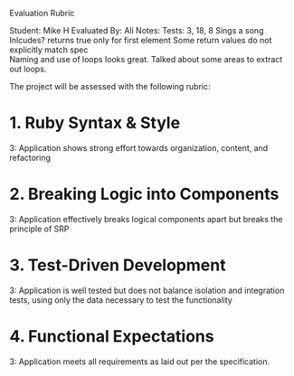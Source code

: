 Evaluation Rubric

Student: Mike H
Evaluated By: Ali
Notes:
Tests: 3, 18, 8 Sings a song
Inlcudes? returns true only for first element
Some return values do not explicitly match spec  
Naming and use of loops looks great.
Talked about some areas to extract out loops.

The project will be assessed with the following rubric:

# 1. Ruby Syntax & Style

3: Application shows strong effort towards organization, content, and refactoring

# 2. Breaking Logic into Components

3: Application effectively breaks logical components apart but breaks the principle of SRP

# 3. Test-Driven Development

3: Application is well tested but does not balance isolation and integration tests, using only the data necessary to test the functionality

# 4. Functional Expectations

3: Application meets all requirements as laid out per the specification.
